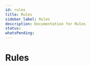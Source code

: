 ```yaml
---
id: rules
title: Rules
sidebar_label: Rules
description: Documentation for Rules
status: 
whatsPending: 
---
```


# Rules

